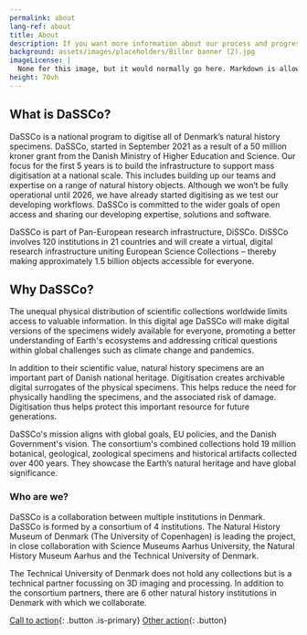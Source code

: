 ```yaml
---
permalink: about
lang-ref: about 
title: About
description: If you want more information about our process and progress, go to digitisation.
background: assets/images/placeholders/Biller banner (2).jpg
imageLicense: |
  None for this image, but it would normally go here. Markdown is allowed.
height: 70vh
---
```


## What is DaSSCo?

DaSSCo is a national program to digitise all of Denmark’s natural history specimens. DaSSCo, started in September 2021 as a result of a 50 million kroner grant from the Danish Ministry of Higher Education and Science. Our focus for the first 5 years is to build the infrastructure to support mass digitisation at a national scale. This includes building up our teams and expertise on a range of natural history objects. Although we won’t be fully operational until 2026, we have already started digitising as we test our developing workflows. DaSSCo is committed to the wider goals of open access and sharing our developing expertise, solutions and software.

DaSSCo is part of Pan-European research infrastructure, DiSSCo. DiSSCo involves 120 institutions in 21 countries and will create a virtual, digital research infrastructure uniting European Science Collections – thereby making approximately 1.5 billion objects accessible for everyone.

## Why DaSSCo?

The unequal physical distribution of scientific collections worldwide limits access to valuable information. In this digital age DaSSCo will make digital versions of the specimens widely available for everyone, promoting a better understanding of Earth's ecosystems and addressing critical questions within global challenges such as climate change and pandemics.

In addition to their scientific value, natural history specimens are an important part of Danish national heritage. Digitisation creates archivable digital surrogates of the physical specimens. This helps reduce the need for physically handling the specimens, and the associated risk of damage. Digitisation thus helps protect this important resource for future generations.

DaSSCo's mission aligns with global goals, EU policies, and the Danish Government's vision. The consortium's combined collections hold 19 million botanical, geological, zoological specimens and historical artifacts collected over 400 years. They showcase the Earth’s natural heritage and have global significance.

### Who are we?

DaSSCo is a collaboration between multiple institutions in Denmark. DaSSCo is formed by a consortium of 4 institutions. The Natural History Museum of Denmark (The University of Copenhagen) is leading the project, in close collaboration with Science Museums Aarhus University, the Natural History Museum Aarhus and the Technical University of Denmark.

The Technical University of Denmark does not hold any collections but is a technical partner focussing on 3D imaging and processing. In addition to the consortium partners, there are 6 other natural history institutions in Denmark with which we collaborate.



[Call to action](/data){: .button .is-primary} [Other action](/data){: .button}

